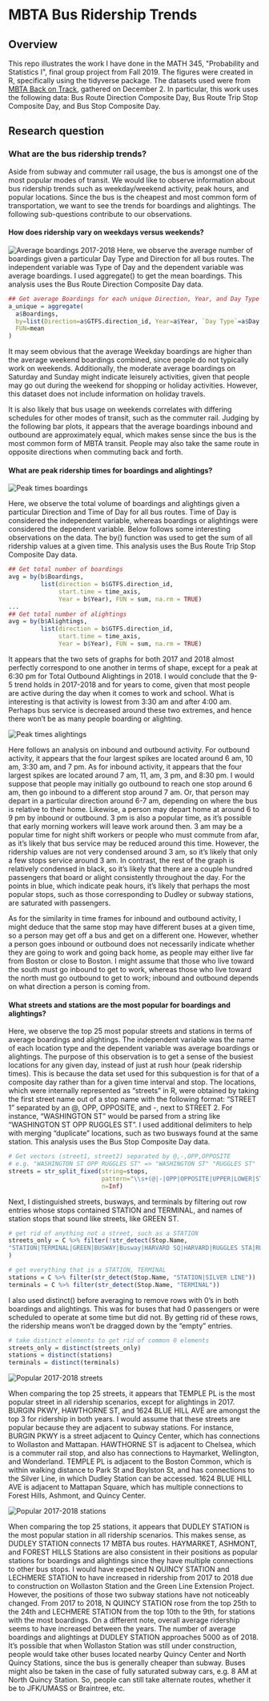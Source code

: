 # MBTA Bus Ridership Trends
## Overview
This repo illustrates the work I have done in the MATH 345, "Probability and Statistics I", final group project from Fall 2019. The figures were created in R, specifically using the tidyverse package. The datasets used were from [MBTA Back on Track](https://mbtabackontrack.com/performance/#/download), gathered on December 2. In particular, this work uses the following data: Bus Route Direction Composite Day, Bus Route Trip Stop Composite Day, and Bus Stop Composite Day. 

## Research question
### What are the bus ridership trends?
Aside from subway and commuter rail usage, the bus is amongst one of the most popular modes of transit. We would like to observe information about bus ridership trends such as weekday/weekend activity, peak hours, and popular locations. Since the bus is the cheapest and most common form of transportation, we want to see the trends for boardings and alightings. The following sub-questions contribute to our observations. 

#### How does ridership vary on weekdays versus weekends? 
![Average boardings 2017-2018](https://github.com/jtquach1/mbta_bus_ridership_trends/blob/master/Outputs/average_boardings_2017_2018.jpg)
Here, we observe the average number of boardings given a particular Day Type and Direction for all bus routes. The independent variable was Type of Day and the dependent variable was average boardings. I used aggregate() to get the mean boardings. This analysis uses the Bus Route Direction Composite Day data. 
```R
## Get average Boardings for each unique Direction, Year, and Day Type
a_unique = aggregate(
  a$Boardings, 
  by=list(Direction=a$GTFS.direction_id, Year=a$Year, `Day Type`=a$Day.Type), 
  FUN=mean
)
```
It may seem obvious that the average Weekday boardings are higher than the average weekend boardings combined, since people do not typically work on weekends. Additionally, the moderate average boardings on Saturday and Sunday might indicate leisurely activities, given that people may go out during the weekend for shopping or holiday activities. However, this dataset does not include information on holiday travels. 

It is also likely that bus usage on weekends correlates with differing schedules for other modes of transit, such as the commuter rail. Judging by the following bar plots, it appears that the average boardings inbound and outbound are approximately equal, which makes sense since the bus is the most common form of MBTA transit. People may also take the same route in opposite directions when commuting back and forth. 

#### What are peak ridership times for boardings and alightings? 
![Peak times boardings](https://github.com/jtquach1/mbta_bus_ridership_trends/blob/master/Outputs/peak_times_boardings.jpg)

Here, we observe the total volume of boardings and alightings given a particular Direction and Time of Day for all bus routes. Time of Day is considered the independent variable, whereas boardings or alightings were considered the dependent variable. Below follows some interesting observations on the data. The by() function was used to get the sum of all ridership values at a given time. This analysis uses the Bus Route Trip Stop Composite Day data. 
```R
## Get total number of boardings
avg = by(b$Boardings, 
         list(direction = b$GTFS.direction_id, 
              start.time = time_axis, 
              Year = b$Year), FUN = sum, na.rm = TRUE)
...
## Get total number of alightings
avg = by(b$Alightings, 
         list(direction = b$GTFS.direction_id, 
              start.time = time_axis, 
              Year = b$Year), FUN = sum, na.rm = TRUE)
```
It appears that the two sets of graphs for both 2017 and 2018 almost perfectly correspond to one another in terms of shape, except for a peak at 6:30 pm for Total Outbound Alightings in 2018. I would conclude that the 9-5 trend holds in 2017-2018 and for years to come, given that most people are active during the day when it comes to work and school. What is interesting is that activity is lowest from 3:30 am and after 4:00 am. Perhaps bus service is decreased around these two extremes, and hence there won’t be as many people boarding or alighting.

![Peak times alightings](https://github.com/jtquach1/mbta_bus_ridership_trends/blob/master/Outputs/peak_times_alightings.jpg)

Here follows an analysis on inbound and outbound activity. For outbound activity, it appears that the four largest spikes are located around 6 am, 10 am,  3:30 am, and 7 pm. As for inbound activity, it appears that the four largest spikes are located around 7 am, 11, am, 3 pm, and 8:30 pm. I would suppose that people may initially go outbound to reach one stop around 6 am, then go inbound to a different stop around 7 am. Or, that person may depart in a particular direction around 6-7 am, depending on where the bus is relative to their home. Likewise, a person may depart home at around 6 to 9 pm by inbound or outbound. 3 pm is also a popular time, as it’s possible that early morning workers will leave work around then. 3 am may be a popular time for night shift workers or people who must commute from afar, as it’s likely that bus service may be reduced around this time. However, the ridership values are not very condensed around 3 am, so it’s likely that only a few stops service around 3 am. In contrast, the rest of the graph is relatively condensed in black, so it’s likely that there are a couple hundred passengers that board or alight consistently throughout the day. For the points in blue, which indicate peak hours, it’s likely that perhaps the most popular stops, such as those corresponding to Dudley or subway stations, are saturated with passengers. 

As for the similarity in time frames for inbound and outbound activity, I might deduce that the same stop may have different buses at a given time, so a person may get off a bus and get on a different one. However, whether a person goes inbound or outbound does not necessarily indicate whether they are going to work and going back home, as people may either live far from Boston or close to Boston. I might assume that those who live toward the south must go inbound to get to work, whereas those who live toward the north must go outbound to get to work; inbound and outbound depends on what direction a person is coming from. 

#### What streets and stations are the most popular for boardings and alightings?
Here, we observe the top 25 most popular streets and stations in terms of average boardings and alightings. The independent variable was the name of each location type and the dependent variable was average boardings or alightings. The purpose of this observation is to get a sense of the busiest locations for any given day, instead of just at rush hour (peak ridership times). This is because the data set used for this subquestion is for that of a composite day rather than for a given time interval and stop. The locations, which were internally represented as “streets” in R, were obtained by taking the first street name out of a stop name with the following format: “STREET 1” separated by an @, OPP, OPPOSITE, and -, next to STREET 2. For instance, “WASHINGTON ST” would be parsed from a string like “WASHINGTON ST OPP RUGGLES ST”. I used additional delimiters to help with merging “duplicate” locations, such as two busways found at the same station. This analysis uses the Bus Stop Composite Day data. 

```R
# Get vectors (street1, street2) separated by @,-,OPP,OPPOSITE
# e.g. "WASHINGTON ST OPP RUGGLES ST" => "WASHINGTON ST" "RUGGLES ST"
streets = str_split_fixed(string=stops, 
                          pattern="\\s+(@|-|OPP|OPPOSITE|UPPER|LOWER|STA|BA|WEST|EAST|AFTER|BEFORE)\\s+",
                          n=Inf)
```

Next, I distinguished streets, busways, and terminals by filtering out row entries whose stops contained STATION and TERMINAL, and names of station stops that sound like streets, like GREEN ST. 

```R
# get rid of anything not a street, such as a STATION
streets_only = C %>% filter(!str_detect(Stop.Name, 
"STATION|TERMINAL|GREEN|BUSWAY|Busway|HARVARD SQ|HARVARD|RUGGLES STA|RUGGLES|SILVER LINE|CTR|MALDEN|WONDERLAND|NOT A STOP|BROADWAY")
)

# get everything that is a STATION, TERMINAL
stations = C %>% filter(str_detect(Stop.Name, "STATION|SILVER LINE"))
terminals = C %>% filter(str_detect(Stop.Name, "TERMINAL"))
```

I also used distinct() before averaging to remove rows with 0’s in both boardings and alightings. This was for buses that had 0 passengers or were scheduled to operate at some time but did not. By getting rid of these rows, the ridership means won’t be dragged down by the “empty” entries. 

```R
# take distinct elements to get rid of common 0 elements
streets_only = distinct(streets_only)
stations = distinct(stations)
terminals = distinct(terminals)
```

![Popular 2017-2018 streets](https://github.com/jtquach1/mbta_bus_ridership_trends/blob/master/Outputs/popular_2017_2018_streets.jpg)

When comparing the top 25 streets, it appears that TEMPLE PL is the most popular street in all ridership scenarios, except for alightings in 2017. BURGIN PKWY, HAWTHORNE ST, and 1624 BLUE HILL AVE are amongst the top 3 for ridership in both years. I would assume that these streets are popular because they are adjacent to subway stations. For instance, BURGIN PKWY is a street adjacent to Quincy Center, which has connections to Wollaston and Mattapan. HAWTHORNE ST is adjacent to Chelsea, which is a commuter rail stop, and also has connections to Haymarket, Wellington, and Wonderland. TEMPLE PL is adjacent to the Boston Common, which is within walking distance to Park St and Boylston St, and has connections to the Silver Line, in which Dudley Station can be accessed. 1624 BLUE HILL AVE is adjacent to Mattapan Square, which has multiple connections to Forest Hills, Ashmont, and Quincy Center. 

![Popular 2017-2018 stations](https://github.com/jtquach1/mbta_bus_ridership_trends/blob/master/Outputs/popular_2017_2018_stations.jpg)

When comparing the top 25 stations, it appears that DUDLEY STATION is the most popular station in all ridership scenarios. This makes sense, as DUDLEY STATION connects 17 MBTA bus routes. HAYMARKET, ASHMONT, and FOREST HILLS Stations are also consistent in their positions as popular stations for boardings and alightings since they have multiple connections to other bus stops. I would have expected N QUINCY STATION and LECHMERE STATION to have increased in ridership from 2017 to 2018 due to construction on Wollaston Station and the Green Line Extension Project. However, the positions of those two subway stations have not noticeably changed. From 2017 to 2018, N QUINCY STATION rose from the top 25th to the 24th and LECHMERE STATION from the top 10th to the 9th, for stations with the most boardings. On a different note, overall average ridership seems to have increased between the years. The number of average boardings and alightings at DUDLEY STATION approaches 5000 as of 2018. It’s possible that when Wollaston Station was still under construction, people would take other buses located nearby Quincy Center and North Quincy Stations, since the bus is generally cheaper than subway. Buses might also be taken in the case of fully saturated subway cars, e.g. 8 AM at North Quincy Station. So, people can still take alternate routes, whether it be to JFK/UMASS or Braintree, etc. 
